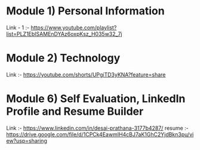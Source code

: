 # Module 1) Personal Information
Link - 1 :- https://www.youtube.com/playlist?list=PLZ1EbISAMEnDYAz6oxpKsz_H035w32_7j

# Module 2) Technology
Link :- https://youtube.com/shorts/UPgiTD3yKNA?feature=share

# Module 6) Self Evaluation, LinkedIn Profile and Resume Builder
Link :-  https://www.linkedin.com/in/desai-prathana-3177b4287/
resume :- https://drive.google.com/file/d/1CPCk4EawmIH4cBJ7aK1GhC2YjdBkn3pu/view?usp=sharing
